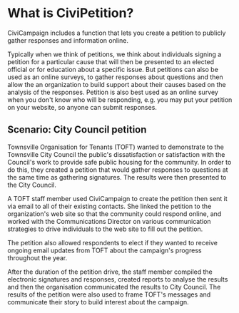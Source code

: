 # What is CiviPetition?

CiviCampaign includes a function that lets you create a petition to
publicly gather responses and information online.

Typically when we think of petitions, we think about individuals signing
a petition for a particular cause that will then be presented to an
elected official or for education about a specific issue. But petitions
can also be used as an online surveys, to gather responses about
questions and then allow the an organization to build support about
their causes based on the analysis of the responses. Petition is also
best used as an online survey when you don't know who will be
responding, e.g. you may put your petition on your website, so anyone
can submit responses. 

## Scenario: City Council petition

Townsville Organisation for Tenants (TOFT) wanted to demonstrate to the
Townsville City Council the public's dissatisfaction or satisfaction
with the Council's work to provide safe public housing for the
community. In order to do this, they created a petition that would
gather responses to questions at the same time as gathering signatures.
The results were then presented to the City Council.

A TOFT staff member used CiviCampaign to create the petition then sent
it via email to all of their existing contacts. She linked the petition
to the organization's web site so that the community could respond
online, and worked with the Communications Director on various
communication strategies to drive individuals to the web site to fill
out the petition. 

The petition also allowed respondents to elect if they wanted to receive
ongoing email updates from TOFT about the campaign's progress throughout
the year.

After the duration of the petition drive, the staff member compiled the
electronic signatures and responses, created reports to analyse the
results and then the organisation communicated the results to City
Council. The results of the petition were also used to frame TOFT's
messages and communicate their story to build interest about the
campaign.
